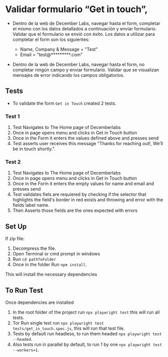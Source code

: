 
# Validar formulario “Get in touch”,
* Dentro de la web de December Labs, navegar hasta el form, completar el mismo
con los datos detallados a continuación y enviar formulario. Validar que el
formulario se envió con éxito. Los datos a utilizar para completar el form son los
siguientes:
  - Name, Company & Message = "Test"
  - Email = "test@*********.com"

* Dentro de la web de December Labs, navegar hasta el form, no completar
ningún campo y enviar formulario. Validar que se visualizan mensajes de error
indicando los campos obligatorios.

## Tests
* To validate the form `Get in Touch` created 2 tests.
### Test 1
1. Test Navigates to The Home page of Decemberlabs
1. Once in page opens menu and clicks in Get in Touch button
1. Once in the Form it enters the values defined above and presses send
1. Test asserts user receives this message "Thanks for reaching out!, We’ll be in touch shortly.".

### Test 2
1. Test Navigates to The Home page of Decemberlabs
1. Once in page opens menu and clicks in Get in Touch button
1. Once in the Form it enters the empty values for name and email and presses send
1. Test validates fiels are requiered by checking if the selector that highlights the field's border in red exists  and throwing and error with the fields label name.
1. Then Asserts those fields are the ones expected with errors

## Set Up
If zip file: 
1. Decompress the file.
1. Open Terminal or cmd prompt in windows
1. Run `cd pathToFolder`
1. Once in the folder Run `npm install`.

This will install the necessary dependencies

## To Run Test
Once dependencies are installed
1. In the root folder of the project run `npx playwright test` this will run all tests.
1. Tor Run single test run `npx playwright test tests/get_in_touch.spec.js`, this will run that test file.
1. Tests by default run headless, to run them headed `npx playwright test --headed`.
1. Also tests run in parallel by default, to run 1 by one `npx playwright test --workers=1`.



